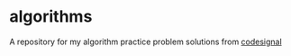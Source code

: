 # algorithms
A repository for my algorithm practice problem solutions from [codesignal](https://app.codesignal.com/profile/moniquechang)
